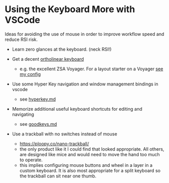 # Using the Keyboard More with VSCode

Ideas for avoiding the use of mouse in order to improve workflow speed and
reduce RSI risk.

- Learn zero glances at the keyboard. (neck RSI!)

- Get a decent
  [ortholinear keyboard](https://www.daskeyboard.com/blog/what-is-an-ortholinear-keyboard/)

  - e.g. the excellent ZSA Voyager. For a layout starter on a Voyager
    [see my config](https://configure.zsa.io/voyager/layouts/pDAzE/latest)

- Use some Hyper Key navigation and window management bindings in vscode
  - see [hyperkey.md](hyperkey.md)

- Memorize additional useful keyboard shortcuts for editing and navigating

  - see [goodkeys.md](goodkeys.md)

- Use a trackball with no switches instead of mouse

  - https://ploopy.co/nano-trackball/
  - the only product like it I could find that looked appropriate. All others,
    are designed like mice and would need to move the hand too much to operate.
  - this implies configuring mouse buttons and wheel in a layer in a custom
    keyboard. It is also most appropriate for a split keyboard so the trackball
    can sit near one thumb.

